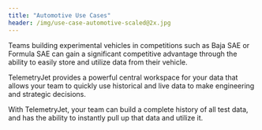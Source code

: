 ```yaml
---
title: "Automotive Use Cases"
header: /img/use-case-automotive-scaled@2x.jpg
---
```


Teams building experimental vehicles in competitions such as Baja SAE or Formula SAE can gain a significant competitive advantage through the ability to easily store and utilize data from their vehicle.

TelemetryJet provides a powerful central workspace for your data that allows your team to quickly use historical and live data to make engineering and strategic decisions.

With TelemetryJet, your team can build a complete history of all test data, and has the ability to instantly pull up that data and utilize it.